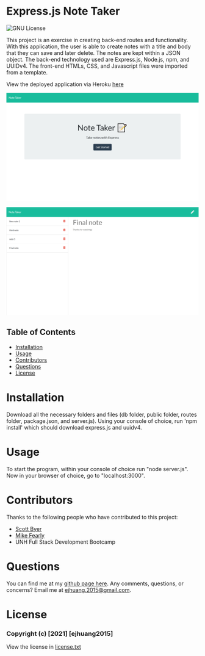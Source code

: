 # Express.js Note Taker
![GNU License](https://img.shields.io/badge/License-GNU-blue)


This project is an exercise in creating back-end routes and functionality. With this application, the user is able to create notes with a title and body that they can save and later delete. The notes are kept within a JSON object. The back-end technology used are Express.js, Node.js, npm, and UUIDv4. The front-end HTMLs, CSS, and Javascript files were imported from a template.

View the deployed application via Heroku [here](https://stormy-lake-91511.herokuapp.com/)

![Home Page](./public/assets/readMe/Screenshot-Home.png)

![Notes Page](./public/assets/readMe/Screenshot-Notes.png)

## Table of Contents
* [Installation](#installation)
* [Usage](#usage)
* [Contributors](#contributors)
* [Questions](#questions)
* [License](#license)

# Installation
Download all the necessary folders and files (db folder, public folder, routes folder, package.json, and server.js). Using your console of choice, run 'npm install' which should download express.js and uuidv4.

# Usage
To start the program, within your console of choice run "node server.js". Now in your browser of choice, go to "localhost:3000".

# Contributors
Thanks to the following people who have contributed to this project:

* [Scott Byer](https://github.com/switch120) 
* [Mike Fearly](https://michaelfearnley.com/)
* UNH Full Stack Development Bootcamp

# Questions
You can find me at my [github page here](https://github.com/ejhuang2015).
Any comments, questions, or concerns? Email me  at ejhuang.2015@gmail.com.

# License
### Copyright (c) [2021] [ejhuang2015]
View the license in [license.txt](./license.txt)